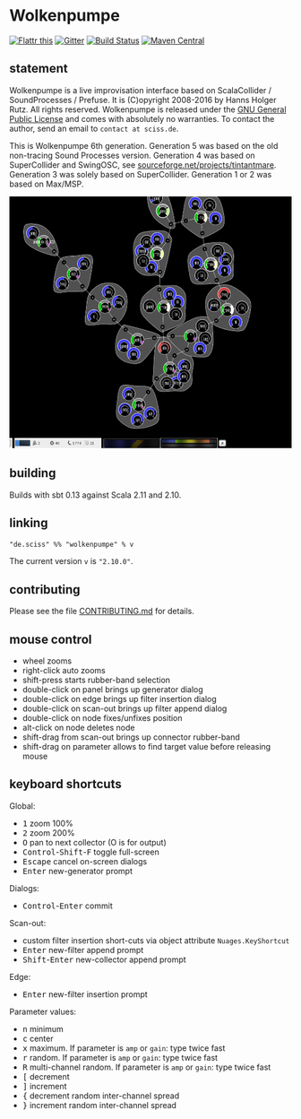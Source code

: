 # Wolkenpumpe

[![Flattr this](http://api.flattr.com/button/flattr-badge-large.png)](https://flattr.com/submit/auto?user_id=sciss&url=https%3A%2F%2Fgithub.com%2FSciss%2FWolkenpumpe&title=Wolkenpumpe&language=Scala&tags=github&category=software)
[![Gitter](https://badges.gitter.im/Join%20Chat.svg)](https://gitter.im/Sciss/Mellite?utm_source=badge&utm_medium=badge&utm_campaign=pr-badge&utm_content=badge)
[![Build Status](https://travis-ci.org/Sciss/Wolkenpumpe.svg?branch=master)](https://travis-ci.org/Sciss/Wolkenpumpe)
[![Maven Central](https://maven-badges.herokuapp.com/maven-central/de.sciss/wolkenpumpe_2.11/badge.svg)](https://maven-badges.herokuapp.com/maven-central/de.sciss/wolkenpumpe_2.11)

## statement

Wolkenpumpe is a live improvisation interface based on ScalaCollider / SoundProcesses / Prefuse. It is (C)opyright 2008-2016 by Hanns Holger Rutz. All rights reserved. Wolkenpumpe is released under the [GNU General Public License](http://github.com/Sciss/Wolkenpumpe/blob/master/licenses/Wolkenpumpe-License.txt) and comes with absolutely no warranties. To contact the author, send an email to `contact at sciss.de`.

This is Wolkenpumpe 6th generation. Generation 5 was based on the old non-tracing Sound Processes version. Generation 4 was based on SuperCollider and SwingOSC, see [sourceforge.net/projects/tintantmare](http://sourceforge.net/projects/tintantmare/). Generation 3 was solely based on SuperCollider. Generation 1 or 2 was based on Max/MSP.

<img src="screenshot.png" alt="screenshot" width="520" height="449"/>

## building

Builds with sbt 0.13 against Scala 2.11 and 2.10.

## linking

    "de.sciss" %% "wolkenpumpe" % v

The current version `v` is `"2.10.0"`.

## contributing

Please see the file [CONTRIBUTING.md](CONTRIBUTING.md) for details.

## mouse control

- wheel zooms
- right-click auto zooms
- shift-press starts rubber-band selection
- double-click on panel brings up generator dialog
- double-click on edge brings up filter insertion dialog
- double-click on scan-out brings up filter append dialog
- double-click on node fixes/unfixes position
- alt-click on node deletes node
- shift-drag from scan-out brings up connector rubber-band
- shift-drag on parameter allows to find target value before releasing mouse

## keyboard shortcuts

Global:

- <tt>1</tt> zoom 100%
- <tt>2</tt> zoom 200%
- <tt>O</tt> pan to next collector (O is for output)
- <tt>Control</tt>-<tt>Shift</tt>-<tt>F</tt> toggle full-screen
- <tt>Escape</tt> cancel on-screen dialogs
- <tt>Enter</tt> new-generator prompt

Dialogs:

- <tt>Control</tt>-<tt>Enter</tt> commit

Scan-out:

- custom filter insertion short-cuts via object attribute `Nuages.KeyShortcut`
- <tt>Enter</tt> new-filter append prompt
- <tt>Shift</tt>-<tt>Enter</tt> new-collector append prompt

Edge:

- <tt>Enter</tt> new-filter insertion prompt

Parameter values:

- <tt>n</tt> minimum
- <tt>c</tt> center
- <tt>x</tt> maximum. If parameter is `amp` or `gain`: type twice fast
- <tt>r</tt> random. If parameter is `amp` or `gain`: type twice fast
- <tt>R</tt> multi-channel random. If parameter is `amp` or `gain`: type twice fast
- <tt>[</tt> decrement
- <tt>]</tt> increment
- <tt>{</tt> decrement random inter-channel spread
- <tt>}</tt> increment random inter-channel spread
